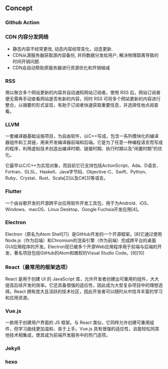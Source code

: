 ## Concept

### Github Action



### CDN 内容分发网络
- 静态内容不经常更改, 动态内容经常变化、动态更新.
- CDN从源服务器获取源内容备份, 并将数据分发给用户, 解决物理距离导致的时间开销问题.
- CDN会自动帮助原服务器进行资源优化和开销缩减

### RSS
用以聚合多个网站更新的内容并自动通知网站订阅者。使用 RSS 后，网站订阅者便无需再手动查看网站是否有新的内容，同时 RSS 可将多个网站更新的内容进行整合，以摘要的形式呈现，有助于订阅者快速获取重要信息，并选择性地点阅查看。

### LLVM

一套编译器基础设施项目，为自由软件，以C++写成，包含一系列模块化的编译器组件和工具链，用来开发编译器前端和后端。它是为了任意一种编程语言而写成的程序，利用虚拟技术创造出编译时期、链接时期、执行时期以及“闲置时期”的优化。

它最早以C/C++为实现对象，而目前它已支持包括ActionScript、Ada、D语言、Fortran、GLSL、Haskell、Java字节码、Objective-C、Swift、Python、Ruby、Crystal、Rust、Scala[2]以及C#[3]等语言。


### Flutter
一个由谷歌开发的开源跨平台应用软件开发工具包，用于为Android、iOS、Windows、macOS、Linux Desktop、Google Fuchsia开发应用[4]。

### Electron
Electron（原名为Atom Shell[7]）是GitHub开发的一个开源框架。[8]它通过使用Node.js（作为后端）和Chromium的渲染引擎（作为前端）完成跨平台的桌面GUI应用程序的开发。Electron现已被多个开源Web应用程序用于前端与后端的开发，著名项目包括GitHub的Atom和微软的Visual Studio Code。[9][10]

### React（最常用的框架选项）

React 是用于创建 UI 的 JavaScript 库，允许开发者创建出可重用的组件，大大提高后续开发的效率。它还具备很强的适应性，因此成为大型复杂项目中的理想选择。React 拥有庞大且活跃的技术社区，因此开发者可以随时从中找寻丰富的学习和应用资源。

### Vue.js

一款用于创建用户界面的 JS 框架。与 React 类似，它同样允许创建可重用组件，但学习曲线更加温和、易于上手。Vue.js 具有很强的适应性，且能轻松同其他技术相集成，使其成为前端开发服务中的热门选项。


### Jekyll



### hexo



